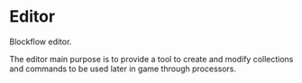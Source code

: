 # Editor
Blockflow editor.

The editor main purpose is to provide a tool to create and modify collections and commands to be used later in game through processors.